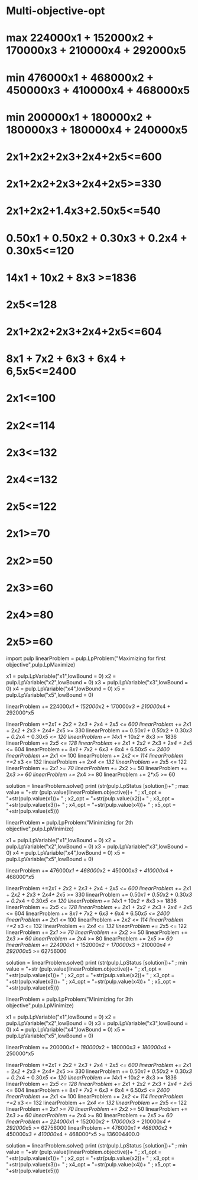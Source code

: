 # Multi-objective-opt
# max 224000x1 + 152000x2 + 170000x3 + 210000x4 + 292000x5
# min 476000x1 + 468000x2 + 450000x3 + 410000x4 + 468000x5
# min 200000x1 + 180000x2 + 180000x3 + 180000x4 + 240000x5
# 2x1+2x2+2x3+2x4+2x5<=600
# 2x1+2x2+2x3+2x4+2x5>=330
# 2x1+2x2+1.4x3+2.50x5<=540
# 0.50x1 + 0.50x2 + 0.30x3 + 0.2x4 + 0.30x5<=120
# 14x1 + 10x2 + 8x3 >=1836
# 2x5<=128
# 2x1+2x2+2x3+2x4+2x5<=604
# 8x1 + 7x2 + 6x3 + 6x4 + 6,5x5<=2400
# 2x1<=100
# 2x2<=114
# 2x3<=132
# 2x4<=132
# 2x5<=122
# 2x1>=70
# 2x2>=50
# 2x3>=60
# 2x4>=80
# 2x5>=60

import pulp
linearProblem = pulp.LpProblem("Maximizing for first objective",pulp.LpMaximize)

x1 = pulp.LpVariable("x1",lowBound = 0)
x2 = pulp.LpVariable("x2",lowBound = 0)
x3 = pulp.LpVariable("x3",lowBound = 0)
x4 = pulp.LpVariable("x4",lowBound = 0)
x5 = pulp.LpVariable("x5",lowBound = 0)

linearProblem += 224000*x1 + 152000*x2 + 170000*x3 + 210000*x4 + 292000*x5

linearProblem +=2*x1 + 2*x2 + 2*x3 + 2*x4 + 2*x5 <= 600
linearProblem += 2*x1 + 2*x2 + 2*x3 + 2*x4+ 2*x5 >= 330
linearProblem += 0.50*x1 + 0.50*x2 + 0.30*x3 + 0.2*x4 + 0.30*x5 <= 120
linearProblem += 14*x1 + 10*x2 + 8*x3 >= 1836
linearProblem += 2*x5 <= 128
linearProblem += 2*x1 + 2*x2 + 2*x3 + 2*x4 + 2*x5 <= 604
linearProblem += 8*x1 + 7*x2 + 6*x3 + 6*x4 + 6.50*x5 <= 2400
linearProblem += 2*x1 <= 100
linearProblem += 2*x2 <= 114
linearProblem +=2* x3 <= 132
linearProblem += 2*x4 <= 132
linearProblem += 2*x5 <= 122
linearProblem += 2*x1 >= 70
linearProblem += 2*x2 >= 50
linearProblem += 2*x3 >= 60
linearProblem += 2*x4 >= 80
linearProblem += 2*x5 >= 60

solution = linearProblem.solve()
print (str(pulp.LpStatus [solution])+" ; max value = "+str (pulp.value(linearProblem.objective))+
    " ; x1_opt = "+str(pulp.value(x1))+
    " ; x2_opt = "+str(pulp.value(x2))+
    " ; x3_opt = "+str(pulp.value(x3))+
    " ; x4_opt = "+str(pulp.value(x4))+
    " ; x5_opt = "+str(pulp.value(x5)))

linearProblem = pulp.LpProblem("Minimizing for 2th objective",pulp.LpMinimize)

x1 = pulp.LpVariable("x1",lowBound = 0)
x2 = pulp.LpVariable("x2",lowBound = 0)
x3 = pulp.LpVariable("x3",lowBound = 0)
x4 = pulp.LpVariable("x4",lowBound = 0)
x5 = pulp.LpVariable("x5",lowBound = 0)

linearProblem += 476000*x1 + 468000*x2 + 450000*x3 + 410000*x4 + 468000*x5

linearProblem +=2*x1 + 2*x2 + 2*x3 + 2*x4 + 2*x5 <= 600
linearProblem += 2*x1 + 2*x2 + 2*x3 + 2*x4+ 2*x5 >= 330
linearProblem += 0.50*x1 + 0.50*x2 + 0.30*x3 + 0.2*x4 + 0.30*x5 <= 120
linearProblem += 14*x1 + 10*x2 + 8*x3 >= 1836
linearProblem += 2*x5 <= 128
linearProblem += 2*x1 + 2*x2 + 2*x3 + 2*x4 + 2*x5 <= 604
linearProblem += 8*x1 + 7*x2 + 6*x3 + 6*x4 + 6.50*x5 <= 2400
linearProblem += 2*x1 <= 100
linearProblem += 2*x2 <= 114
linearProblem +=2* x3 <= 132
linearProblem += 2*x4 <= 132
linearProblem += 2*x5 <= 122
linearProblem += 2*x1 >= 70
linearProblem += 2*x2 >= 50
linearProblem += 2*x3 >= 60
linearProblem += 2*x4 >= 80
linearProblem += 2*x5 >= 60
linearProblem += 224000*x1 + 152000*x2 + 170000*x3 + 210000*x4 + 292000*x5 >= 62756000

solution = linearProblem.solve()
print (str(pulp.LpStatus [solution])+" ; min value = "+str (pulp.value(linearProblem.objective))+
    " ; x1_opt = "+str(pulp.value(x1))+
    " ; x2_opt = "+str(pulp.value(x2))+
    " ; x3_opt = "+str(pulp.value(x3))+
    " ; x4_opt = "+str(pulp.value(x4))+
    " ; x5_opt = "+str(pulp.value(x5)))

linearProblem = pulp.LpProblem("Minimizing for 3th objective",pulp.LpMinimize)

x1 = pulp.LpVariable("x1",lowBound = 0)
x2 = pulp.LpVariable("x2",lowBound = 0)
x3 = pulp.LpVariable("x3",lowBound = 0)
x4 = pulp.LpVariable("x4",lowBound = 0)
x5 = pulp.LpVariable("x5",lowBound = 0)

linearProblem += 200000*x1 + 180000*x2 + 180000*x3 + 180000*x4 + 250000*x5

linearProblem +=2*x1 + 2*x2 + 2*x3 + 2*x4 + 2*x5 <= 600
linearProblem += 2*x1 + 2*x2 + 2*x3 + 2*x4+ 2*x5 >= 330
linearProblem += 0.50*x1 + 0.50*x2 + 0.30*x3 + 0.2*x4 + 0.30*x5 <= 120
linearProblem += 14*x1 + 10*x2 + 8*x3 >= 1836
linearProblem += 2*x5 <= 128
linearProblem += 2*x1 + 2*x2 + 2*x3 + 2*x4 + 2*x5 <= 604
linearProblem += 8*x1 + 7*x2 + 6*x3 + 6*x4 + 6.50*x5 <= 2400
linearProblem += 2*x1 <= 100
linearProblem += 2*x2 <= 114
linearProblem +=2* x3 <= 132
linearProblem += 2*x4 <= 132
linearProblem += 2*x5 <= 122
linearProblem += 2*x1 >= 70
linearProblem += 2*x2 >= 50
linearProblem += 2*x3 >= 60
linearProblem += 2*x4 >= 80
linearProblem += 2*x5 >= 60
linearProblem += 224000*x1 + 152000*x2 + 170000*x3 + 210000*x4 + 292000*x5 >= 62756000
linearProblem += 476000*x1 + 468000*x2 + 450000*x3 + 410000*x4 + 468000*x5 >= 136004400.0

solution = linearProblem.solve()
print (str(pulp.LpStatus [solution])+" ; min value = "+str (pulp.value(linearProblem.objective))+
    " ; x1_opt = "+str(pulp.value(x1))+
    " ; x2_opt = "+str(pulp.value(x2))+
    " ; x3_opt = "+str(pulp.value(x3))+
    " ; x4_opt = "+str(pulp.value(x4))+
    " ; x5_opt = "+str(pulp.value(x5)))

